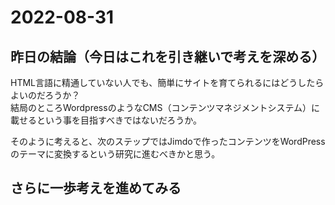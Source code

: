 # 2022-08-31
## 昨日の結論（今日はこれを引き継いで考えを深める）
HTML言語に精通していない人でも、簡単にサイトを育てられるにはどうしたらよいのだろうか？  
結局のところWordpressのようなCMS（コンテンツマネジメントシステム）に載せるという事を目指すべきではないだろうか。

そのように考えると、次のステップではJimdoで作ったコンテンツをWordPressのテーマに変換するという研究に進むべきかと思う。  

## さらに一歩考えを進めてみる



 
<!--

<img src="../../images/space.png" width="100%" height="150px"/>

<details>
<summary><h2 style="display:inline">テンプレ</h2></summary>
 <h3>タイトル</h3>
 <ol>
  <li>番号付きリスト</li>
  <li></li>
 </ol>
 <ul>
  <li>記号付きリスト</li>
  <li></li>
 </ul>
</details>

-->

